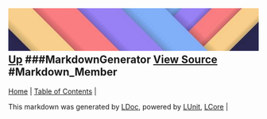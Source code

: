 ![](../Content/LDoc-banner-small.png "")
[Up](MarkdownGenerator.md)
###MarkdownGenerator
[View Source](MarkdownGenerator.md)
#Markdown_Member
---

[Home](../../README.md) | [Table of Contents](../../TableOfContents.md) | 


This markdown was generated by [LDoc](https://github.com/CodeSingularity/LDoc), powered by [LUnit](https://github.com/CodeSingularity/LUnit), [LCore](https://github.com/CodeSingularity/LCore) | 

